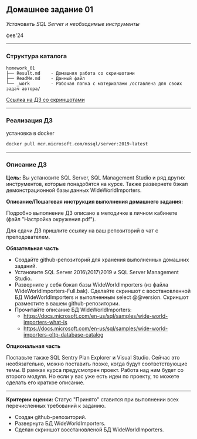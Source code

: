 ## Домашнее задание 01
*Установить SQL Server и необходимые инструменты*

фев'24
<hr>

### Структура каталога

```
homework_01
├── Result.md    - Домашняя работа со скриншотами
├── ReadMe.md    - Данный файл
└── _work        - Рабочая папка с материалами /оставлена для своих задач автора/

```

[Ссылка на ДЗ со скриншотами](Result.md)
<hr>

### Реализация ДЗ
установка в docker

```bash
docker pull mcr.microsoft.com/mssql/server:2019-latest
```

<hr>

### Описание ДЗ

**Цель:**
Вы установите SQL Server, SQL Management Studio и ряд других инструментов, которые понадобятся на курсе. Также развернете бэкап демонстрационной базы данных WideWorldImporters.


**Описание/Пошаговая инструкция выполнения домашнего задания:**

Подробно выполнение ДЗ описано в методичке в личном кабинете (файл "Настройка окружения.pdf").

Для сдачи ДЗ пришлите ссылку на ваш репозиторий в чат с преподователем.

**Обязательная часть**

- Создайте github-репозиторий для хранения выполненных домашних заданий.
- Установите SQL Server 2016\2017\2019 и SQL Server Management Studio.
- Разверните у себя бэкап базы WideWorldImporters (из файла WideWorldImporters-Full.bak). Сделайте скриншот с восстановленной БД WideWorldImporters и выполненным select @@version. Скриншот разместите в вашем github-репозитории.
- Прочитайте описание БД WideWorldImporters:
  - https://docs.microsoft.com/en-us/sql/samples/wide-world-importers-what-is
  - https://docs.microsoft.com/en-us/sql/samples/wide-world-importers-oltp-database-catalog

**Опциональная часть**

Поставьте также SQL Sentry Plan Explorer и Visual Studio. Сейчас это необязательно, можно поставить позже, когда будут соответствующие темы.
В рамках курса предусмотрен проект. Работа над ним будет со второго модуля. Но если у вас уже есть идеи по проекту, то можете сделать его краткое описание.
<hr>

**Критерии оценки:** Статус "Принято" ставится при выполнении всех перечисленных требований к заданию.
- Создан github-репозиторий.
- Развернута БД WideWorldImporters.
- Сделан скриншот восстановленой БД WideWorldImporters.